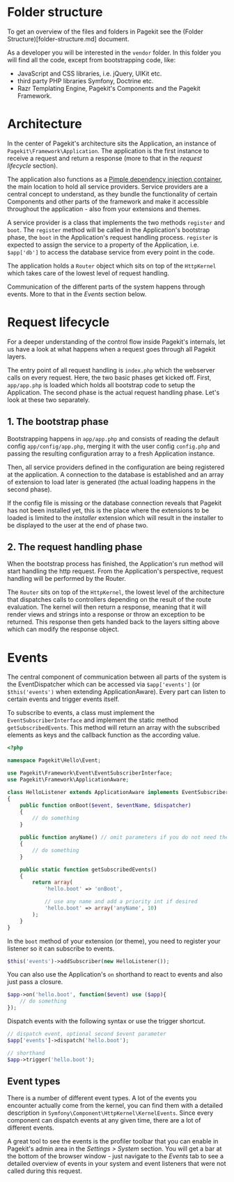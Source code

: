 # Folder structure

To get an overview of the files and folders in Pagekit see the (Folder Structure)[folder-structure.md] document.

As a developer you will be interested in the `vendor` folder. In this folder you will find all the code, except from bootstrapping code, like:

- JavaScript and CSS libraries, i.e. jQuery, UIKit etc.
- third party PHP libraries Symfony, Doctrine etc.
- Razr Templating Engine, Pagekit's Components and the Pagekit Framework.


# Architecture

In the center of Pagekit's architecture sits the Application, an instance of
`Pagekit\Framework\Application`. The application is the first instance to
receive a request and return a response (more to that in the *request lifecycle*
section).

The application also functions as a [Pimple dependency injection container](http://pimple.sensiolabs.org/),
the main location to hold all service providers. Service providers are a
central concept to understand, as they bundle the functionality of certain
Components and other parts of the framework and make it accessible throughout
the application - also from your extensions and themes.

A service provider is a class that implements the two methods `register` and
`boot`. The `register` method will be called in the Application's bootstrap
phase, the `boot` in the Application's request handling process.
`register` is expected to assign the service to a property of the Application,
i.e. `$app['db']` to access the database service from every point in the code.

The application holds a `Router` object which sits on top of the `HttpKernel`
which takes care of the lowest level of request handling.

Communication of the different parts of the system happens through events. More
to that in the *Events* section below.

# Request lifecycle

For a deeper understanding of the control flow inside Pagekit's internals, let
us have a look at what happens when a request goes through all Pagekit layers.

The entry point of all request handling is `index.php` which the webserver calls
on every request. Here, the two basic phases get kicked off. First,
`app/app.php` is loaded which holds all bootstrap code to setup the Application.
The second phase is the actual request handling phase. Let's look at these two
separately.

## 1. The bootstrap phase

Bootstrapping happens in `app/app.php` and consists of reading the default
config `app/config/app.php`, merging it with the user config `config.php` and
passing the resulting configuration array to a fresh Application instance.

Then, all service providers defined in the configuration are being registered
at the application. A connection to the database is established and an array
of extension to load later is generated (the actual loading happens in the second
phase).

If the config file is missing or the database connection reveals that Pagekit
has not been installed yet, this is the place where the extensions to be loaded
is limited to the *installer* extension which will result in the installer to
be displayed to the user at the end of phase two.

## 2. The request handling phase

When the bootstrap process has finished, the Application's run method will start
handling the http request. From the Application's perspective, request handling
will be performed by the Router.

The `Router` sits on top of the `HttpKernel`, the lowest level of the
architecture that dispatches calls to controllers
depending on the result of the route evaluation. The kernel will then return
a response, meaning that it will render views and strings into a response or
throw an exception to be returned. This response then gets handed back to the
layers sitting above which can modify the response object.

# Events

The central component of communication between all parts of the system is
the EventDispatcher which can be accessed via `$app['events']` (or
`$this('events')` when extending ApplicationAware). Every part can
listen to certain events and trigger events itself.

To subscribe to events, a class must implement the `EventSubscriberInterface`
and implement the static method `getSubscribedEvents`. This method will return
an array with the subscribed elements as keys and the callback function as the
according value.

```PHP
<?php

namespace Pagekit\Hello\Event;

use Pagekit\Framework\Event\EventSubscriberInterface;
use Pagekit\Framework\ApplicationAware;

class HelloListener extends ApplicationAware implements EventSubscriberInterface
{
    public function onBoot($event, $eventName, $dispatcher)
    {
        // do something
    }

    public function anyName() // omit parameters if you do not need them
    {
        // do something
    }

    public static function getSubscribedEvents()
    {
        return array(
            'hello.boot' => 'onBoot',

            // use any name and add a priority int if desired
            'hello.boot' => array('anyName', 10)
        );
    }
}
```

In the `boot` method of your extension (or theme), you need to register your
listener so it can subscribe to events.

```PHP
$this('events')->addSubscriber(new HelloListener());
```

You can also use the Application's `on` shorthand to react to events and also
just pass a closure.

```PHP
$app->on('hello.boot', function($event) use ($app){
    // do something
});
```

Dispatch events with the following syntax or use the trigger shortcut.

```PHP
// dispatch event, optional second $event parameter
$app['events']->dispatch('hello.boot');

// shorthand
$app->trigger('hello.boot');
```

## Event types

There is a number of different event types. A lot of the events you encounter
actually come from the kernel, you can find them with a detailed description
in `Symfony\Component\HttpKernel\KernelEvents`. Since every component can
dispatch events at any given time, there are a lot of different events.

A great tool to see the events is the profiler toolbar that you can enable in
Pagekit's admin area in the *Settings > System* section. You will get a bar
at the bottom of the browser window - just navigate to the *Events* tab to see
a detailed overview of events in your system and event listeners that were not
called during this request.
